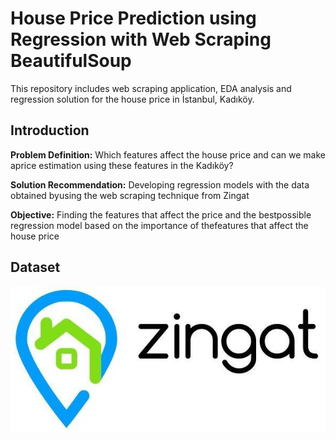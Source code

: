 # House Price Prediction using Regression with Web Scraping BeautifulSoup

This repository includes web scraping application, EDA analysis and regression solution for the house price in İstanbul, Kadıköy.

## Introduction

**Problem Definition:** Which features affect the house price and can we make aprice estimation using these features in the Kadıköy?

**Solution Recommendation:** Developing regression models with the data obtained byusing the web scraping technique from Zingat

**Objective:** Finding the features that affect the price and the bestpossible regression model based on the importance of thefeatures that affect the house price

## Dataset

![ZINGAT_LOGO](Images/ZingatLogo.jpg)
